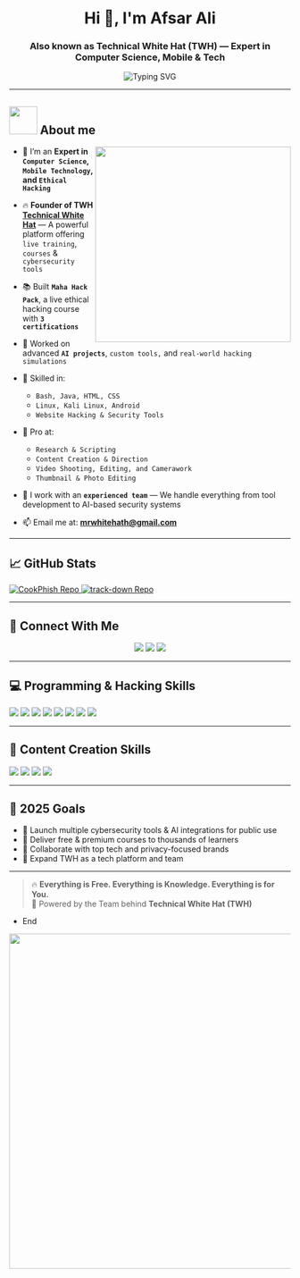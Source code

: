 <h1 align="center">Hi 👋, I'm Afsar Ali</h1>
<h3 align="center">Also known as <b>Technical White Hat (TWH)</b> — Expert in Computer Science, Mobile & Tech</h3>

<p align="center">
  <img src="https://readme-typing-svg.herokuapp.com?font=Fira+Code&weight=600&size=24&pause=1000&color=00FFAA&center=true&vCenter=true&multiline=true&width=700&height=100&lines=🔐+Cybersecurity+Enthusiast;📱+Mobile+%26+Android+Expert;🤖+AI+Project+Researcher;🎬+Creative+Content+Creator;🎓+Live+Courses+and+Skill+Development" alt="Typing SVG" />
</p>

---
## <picture><img src = "https://github.com/7oSkaaa/7oSkaaa/blob/main/Images/about_me.gif?raw=true" width = 50px></picture> About me

<picture> <img align="right" src="https://github.com/7oSkaaa/7oSkaaa/blob/main/Images/Right_Side.gif?raw=true" width = 350px></picture>
- 🧠 I’m an **Expert in `Computer Science`, `Mobile Technology`, and `Ethical Hacking`**
- 🔥 **Founder of TWH [Technical White Hat](https://youtube.com/@technicalwhitehat)** — A powerful platform offering `live training`, `courses` & `cybersecurity tools`
- 📚 Built **`Maha Hack Pack`**, a live ethical hacking course with **`3 certifications`**
- 🔐 Worked on advanced **`AI projects`**, `custom tools,` and `real-world hacking simulations`
- 🧰 Skilled in:
  - `Bash, Java, HTML, CSS`  
  - `Linux, Kali Linux, Android`  
  - `Website Hacking & Security Tools` 
- 🧪 Pro at:
  - `Research & Scripting`
  - `Content Creation & Direction`
  - `Video Shooting, Editing, and Camerawork`
  - `Thumbnail & Photo Editing`

- 👥 I work with an **`experienced team`** — We handle everything from tool development to AI-based security systems
- 📫 Email me at: **mrwhitehath@gmail.com**

---

## 📈 GitHub Stats

  <tr>
    <td>
      <a href="https://github.com/technicalwhitehat-yt/CookPhish">
        <img src="https://github-readme-stats.vercel.app/api/pin/?username=technicalwhitehat-yt&repo=CookPhish&theme=shades-of-purple" alt="CookPhish Repo" />
      </a>
    </td>
    <td>
      <a href="https://github.com/technicalwhitehat-yt/tg-phish">
        <img src="https://github-readme-stats.vercel.app/api/pin/?username=technicalwhitehat-yt&repo=track-down&theme=outrun" alt="track-down Repo" />
      </a>
    </td>
  </tr>

---

## 🔗 Connect With Me

<p align="center">
  <a href="https://youtube.com/@technicalwhitehat"><img src="https://img.shields.io/badge/YouTube-Everything%20is%20Free%20Tech-red?style=for-the-badge&logo=youtube&logoColor=white" /></a>
  <a href="mailto:mrwhitehath@gmail.com"><img src="https://img.shields.io/badge/Email-mrwhitehath@gmail.com-darkblue?style=for-the-badge&logo=gmail&logoColor=white" /></a>
  <a href="https://t.me/technicalwhitehat"><img src="https://img.shields.io/badge/Telegram-@technicalwhitehat-2CA5E0?style=for-the-badge&logo=telegram&logoColor=white" /></a>
</p>

---

## 💻 Programming & Hacking Skills

<p>
  <img src="https://img.shields.io/badge/Bash-121011?style=for-the-badge&logo=gnu-bash&logoColor=white" />
  <img src="https://img.shields.io/badge/Java-ED8B00?style=for-the-badge&logo=java&logoColor=white" />
  <img src="https://img.shields.io/badge/HTML5-E34F26?style=for-the-badge&logo=html5&logoColor=white" />
  <img src="https://img.shields.io/badge/CSS3-264DE4?style=for-the-badge&logo=css3&logoColor=white" />
  <img src="https://img.shields.io/badge/Linux-FCC624?style=for-the-badge&logo=linux&logoColor=black" />
  <img src="https://img.shields.io/badge/Kali%20Linux-557C94?style=for-the-badge&logo=kalilinux&logoColor=white" />
  <img src="https://img.shields.io/badge/Android-3DDC84?style=for-the-badge&logo=android&logoColor=white" />
  <img src="https://img.shields.io/badge/Hacking%20Tools-000000?style=for-the-badge&logo=hackthebox&logoColor=green" />
</p>

---

## 🎥 Content Creation Skills

<p>
  <img src="https://img.shields.io/badge/Scripting-Research%20Based-yellow?style=for-the-badge" />
  <img src="https://img.shields.io/badge/Video%20Editing-CapCut%20%7C%20Premiere%20Pro-blueviolet?style=for-the-badge" />
  <img src="https://img.shields.io/badge/Photo%20Editing-Canva%20%7C%20Pixellab-orange?style=for-the-badge" />
  <img src="https://img.shields.io/badge/Camera%20Direction-Expert-informational?style=for-the-badge" />
</p>

---

## 🎯 2025 Goals

- 🚀 Launch multiple cybersecurity tools & AI integrations for public use
- 📢 Deliver free & premium courses to thousands of learners
- 🤝 Collaborate with top tech and privacy-focused brands
- 🎯 Expand TWH as a tech platform and team

---

> 🔥 **Everything is Free. Everything is Knowledge. Everything is for You.**  
> 🧠 Powered by the Team behind **Technical White Hat (TWH)**

- End
<img src="https://user-images.githubusercontent.com/74038190/212284158-e840e285-664b-44d7-b79b-e264b5e54825.gif" width="600">
<br><br>


